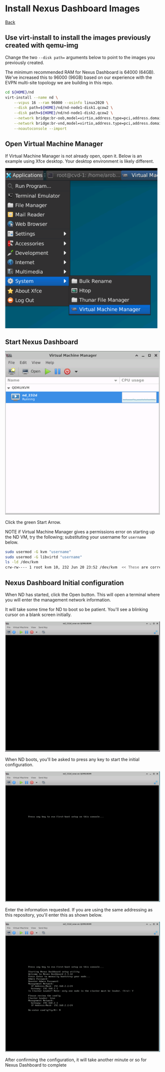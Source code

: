# Install Nexus Dashboard Images

[Back](/docs/NDFC/NDFC_Main.md)

## Use virt-install to install the images previously created with qemu-img

Change the two ``--disk path=`` arguments below to point to the images you previously created.

The minimum recommended RAM for Nexus Dashboard is 64000 (64GB).  We've increased this to 96000 (96GB) based on our experience with the EVPN multi-site topology we are building in this repo.

```bash
cd ${HOME}/nd
virt-install --name nd \
    --vcpus 16 --ram 96000 --osinfo linux2020 \
    --disk path=${HOME}/nd/nd-node1-disk1.qcow2 \
    --disk path=${HOME}/nd/nd-node1-disk2.qcow2 \
    --network bridge:br-oob,model=virtio,address.type=pci,address.domain=0,address.bus=0,address.slot=3 \
    --network bridge:br-vnd,model=virtio,address.type=pci,address.domain=0,address.bus=0,address.slot=4 \
    --noautoconsole --import
```

## Open Virtual Machine Manager

If Virtual Machine Manager is not already open, open it.  Below is an example using Xfce desktop.  Your desktop environment is likely different.

![Launch Virtual Machine Manager](/docs/images/launch_virtual_machine_manager.png)

## Start Nexus Dashboard

![Start Nexus Dashboard](/docs/images/virtual_machine_manager.png)

Click the green Start Arrow.

NOTE if Virtual Machine Manager gives a permissions error on starting up the ND VM, try the following; substituting your username for ``username`` below.

```bash
sudo usermod -G kvm "username"
sudo usermod -G libvirtd "username"
ls -ld /dev/kvm
crw-rw---- 1 root kvm 10, 232 Jun 20 23:52 /dev/kvm  << These are correct permissions
```

## Nexus Dashboard Initial configuration

When ND has started, click the Open button.  This will open a terminal where you will enter the management network information.

It will take some time for ND to boot so be patient.  You'll see a blinking cursor on a blank screen initially.

![Nexus Dashboard Initial Boot](/docs/images/nd_initial_boot.png)

When ND boots, you'll be asked to press any key to start the initial configuration.

![Nexus Dashboard Press Any Key](/docs/images/nd_press_any_key.png)

Enter the information requested.  If you are using the same addressing as this repository, you'll enter this as shown below.

![Nexus Dashboard Enter, Review, and Confirm Configuration](/docs/images/nd_review_and_confirm_config.png)

After confirming the configuration, it will take another minute or so for Nexus Dashboard to complete 